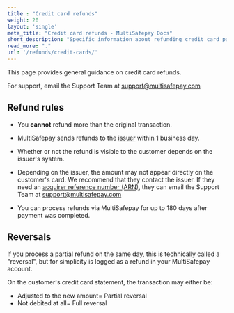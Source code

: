 ```yaml
---
title : "Credit card refunds"
weight: 20
layout: 'single'
meta_title: "Credit card refunds - MultiSafepay Docs"
short_description: "Specific information about refunding credit card payments"
read_more: "."
url: '/refunds/credit-cards/'
---
```

This page provides general guidance on credit card refunds. 

For support, email the Support Team at <support@multisafepay.com>

## Refund rules

- You **cannot** refund more than the original transaction. 

- MultiSafepay sends refunds to the [issuer](/glossaries/multisafepay-glossary/#issuer) within 1 business day.

- Whether or not the refund is visible to the customer depends on the issuer's system.

- Depending on the issuer, the amount may not appear directly on the customer's card. We recommend that they contact the issuer. If they need an [acquirer reference number (ARN)](/credit-cards-user-guide/glossary/#acquirer-reference-number-arn), they can email the Support Team at <support@multisafepay.com> 

- You can process refunds via MultiSafepay for up to 180 days after payment was completed. 

## Reversals

If you process a partial refund on the same day, this is technically called a "reversal", but for simplicity is logged as a refund in your MultiSafepay account. 

On the customer's credit card statement, the transaction may either be:

- Adjusted to the new amount= Partial reversal
- Not debited at all= Full reversal

